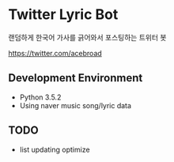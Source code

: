 # Twitter Lyric Bot

랜덤하게 한국어 가사를 긁어와서 포스팅하는 트위터 봇

https://twitter.com/acebroad

## Development Environment

  - Python 3.5.2
  - Using naver music song/lyric data

## TODO
  - list updating optimize
